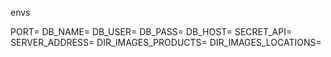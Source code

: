 envs

PORT=
DB_NAME=
DB_USER=
DB_PASS=
DB_HOST=
SECRET_API=
SERVER_ADDRESS=
DIR_IMAGES_PRODUCTS=
DIR_IMAGES_LOCATIONS=